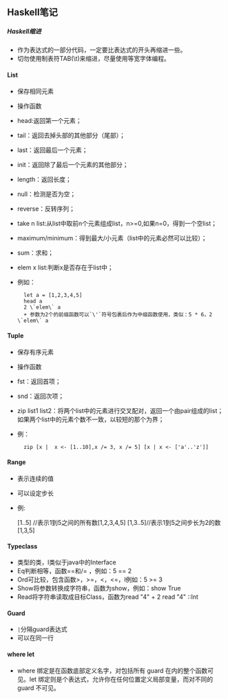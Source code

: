 ## Haskell笔记
##### Haskell缩进
+ 作为表达式的一部分代码，一定要比表达式的开头再缩进一些。
+ 切勿使用制表符TAB(\t)来缩进，尽量使用等宽字体编程。
#### List
+ 保存相同元素
+ 操作函数
+ head:返回第一个元素；
+ tail：返回去掉头部的其他部分（尾部）；
+ last：返回最后一个元素；
+ init：返回除了最后一个元素的其他部分；
+ length：返回长度；
+ null：检测是否为空；
+ reverse：反转序列；
+ take n list:从list中取前n个元素组成list，n>=0,如果n=0，得到一个空list；
+ maximum/minimum：得到最大/小元素（list中的元素必然可以比较）；
+ sum：求和；
+ elem x list:判断x是否存在于list中；
+ 例如：

        let a = [1,2,3,4,5]
        head a
        2 \`elem\` a
        + 参数为2个的前缀函数可以`\'`符号包裹后作为中缀函数使用，类似：5 * 6，2  \`elem\` a

#### Tuple
+ 保存有序元素
+ 操作函数
+ fst：返回首项；
+ snd：返回次项；
+ zip list1 list2：将两个list中的元素进行交叉配对，返回一个由pair组成的list；如果两个list中的元素个数不一致，以较短的那个为界；
+ 例：

        zip [x |  x <- [1..10],x /= 3, x /= 5] [x | x <- ['a'..'z']]
#### Range
+ 表示连续的值
+ 可以设定步长
+ 例:

    [1..5] //表示1到5之间的所有数[1,2,3,4,5]
    [1,3..5]//表示1到5之间步长为2的数[1,3,5]

####  Typeclass
+ 类型的类，l类似于java中的Interface
+ Eq判断相等，函数==和/= ，例如：5 == 2
+ Ord可比较，包含函数>，>=，<，<=，l例如：5 >= 3
+ Show将参数转换成字符串，函数为show，例如：show True
+ Read将字符串读取成目标Class，函数为read "4" + 2    read "4" ::Int

#### Guard
+ `|`分隔guard表达式
+ 可以在同一行

#### where let
+ where 绑定是在函数底部定义名字，对包括所有 guard 在内的整个函数可见。let 绑定则是个表达式，允许你在任何位置定义局部变量，而对不同的 guard 不可见。
 

